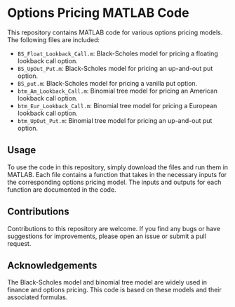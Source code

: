 # Options Pricing MATLAB Code

This repository contains MATLAB code for various options pricing models. The following files are included:

- `BS_Float_Lookback_Call.m`: Black-Scholes model for pricing a floating lookback call option.
- `BS_UpOut_Put.m`: Black-Scholes model for pricing an up-and-out put option.
- `BS_put.m`: Black-Scholes model for pricing a vanilla put option.
- `btm_Am_Lookback_Call.m`: Binomial tree model for pricing an American lookback call option.
- `btm_Eur_Lookback_Call.m`: Binomial tree model for pricing a European lookback call option.
- `btm_UpOut_Put.m`: Binomial tree model for pricing an up-and-out put option.

## Usage

To use the code in this repository, simply download the files and run them in MATLAB. Each file contains a function that takes in the necessary inputs for the corresponding options pricing model. The inputs and outputs for each function are documented in the code.

## Contributions

Contributions to this repository are welcome. If you find any bugs or have suggestions for improvements, please open an issue or submit a pull request.

## Acknowledgements

The Black-Scholes model and binomial tree model are widely used in finance and options pricing. This code is based on these models and their associated formulas. 
